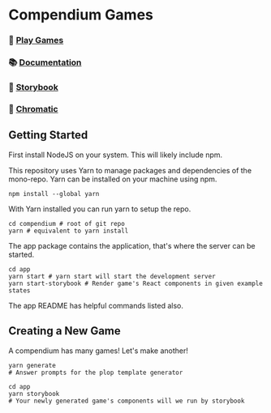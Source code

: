 # Compendium Games

### 🎲 [Play Games](https://www.compendium.games/)
### 📚 [Documentation](https://www.compendium.games/docs)
### 💅 [Storybook](https://www.compendium.games/storybook)
### 📸 [Chromatic](https://www.chromatic.com/builds?appId=60a93df61f3f79003b2be148)

## Getting Started

First install NodeJS on your system. This will likely include npm.

This repository uses Yarn to manage packages and dependencies of the mono-repo. Yarn can be installed on your machine using npm.

```
npm install --global yarn
```

With Yarn installed you can run yarn to setup the repo.

```
cd compendium # root of git repo
yarn # equivalent to yarn install
```

The app package contains the application, that's where the server can be started.

```
cd app
yarn start # yarn start will start the development server
yarn start-storybook # Render game's React components in given example states
```

The app README has helpful commands listed also.

## Creating a New Game

A compendium has many games! Let's make another!

```
yarn generate
# Answer prompts for the plop template generator

cd app
yarn storybook
# Your newly generated game's components will we run by storybook
```
